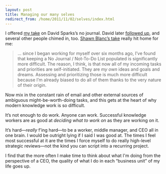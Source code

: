 ```yaml
---
layout: post
title: Managing our many selves
redirect_from: /home/2011/11/02/selves/index.html
---
```

<p>I offered <a href="http://www.practicallyefficient.com/2011/10/19/no/">my take</a> on David Sparks’s no journal. David later <a href="http://www.macsparky.com/blog/2011/10/25/the-no-journal.html">followed up</a>, and several other people chimed in, too. <a href="http://shawnblanc.net/2011/10/the-not-to-do-list/">Shawn Blanc’s take</a> really hit home for me:</p>
<blockquote>
<p>… since I began working for myself over six months ago, I’ve found that keeping a No Journal / Not-To-Do List populated is significantly more difficult. The reason, I think, is that now all of my incoming tasks and priorities are self-initiated. They are <em>my own</em> ideas and goals and dreams. Assessing and prioritizing those is much more difficult because I’m already biased to do all of them thanks to the very nature of their origin.</p>
</blockquote>
<p>Now mix in the constant rain of email and other external sources of ambiguous might-be-worth-doing tasks, and this gets at the heart of why modern knowledge work is so difficult.</p>
<p>It’s not enough to do work. Anyone can work. Successful knowledge workers are as good at <em>deciding what to work on</em> as they are working on it.</p>
<p>It’s hard—<em>really</em> f’ing hard—to be a worker, middle manager, and CEO all in one brain. I would be outright lying if I said I was good at. The times I feel most successful at it are the times I force myself to do really high-level strategic reviews—not the kind you can script into a recurring project.</p>
<p>I find that the more often I make time to think about what I'm doing from the perspective of a CEO, the quality of what I do in each “business unit” of my life goes up.</p>
<p> </p>
